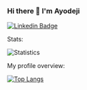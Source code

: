 ### Hi there 👋 I'm Ayodeji

[![Linkedin Badge](https://img.shields.io/badge/LinkedIn-Abimbola%20Ayodeji-blue?style=flat-square&logo=Linkedin&logoColor=white&link=https://www.linkedin.com/in/dejibimbolaAyo/)](https://www.linkedin.com/in/dejibimbolaAyo/)

<div>
  <p>Stats: </p>

  ![Statistics](https://github-readme-stats.vercel.app/api?username=dejibimbolaAyo&show_icons=true&count_private=true&theme=ayu-mirage)

</div>

<div>
  <p>My profile overview: </p>
  
 [![Top Langs](https://github-readme-stats.vercel.app/api/top-langs/?username=dejibimbolaAyo&layout=compact&theme=ayu-mirage)](https://github.com/dejibimbolaAyo/github-readme-stats)
</div>
